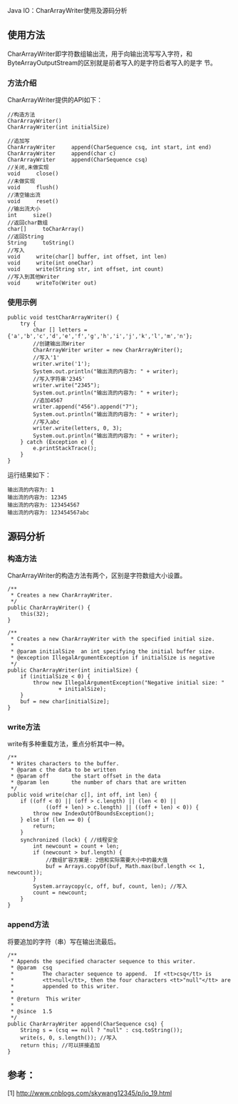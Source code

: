 Java IO：CharArrayWriter使用及源码分析

##  使用方法

CharArrayWriter即字符数组输出流，用于向输出流写写入字符，和ByteArrayOutputStream的区别就是前者写入的是字符后者写入的是字
节。

###  方法介绍

CharArrayWriter提供的API如下：

    
    
    //构造方法
    CharArrayWriter()
    CharArrayWriter(int initialSize)
    
    //追加写
    CharArrayWriter     append(CharSequence csq, int start, int end)
    CharArrayWriter     append(char c)
    CharArrayWriter     append(CharSequence csq)
    //关闭,未做实现
    void     close()
    //未做实现
    void     flush()
    //清空输出流
    void     reset()
    //输出流大小
    int     size()
    //返回char数组
    char[]     toCharArray()
    //返回String
    String     toString()
    //写入
    void     write(char[] buffer, int offset, int len)
    void     write(int oneChar)
    void     write(String str, int offset, int count)
    //写入到其他Writer
    void     writeTo(Writer out)
    

###  使用示例

    
    
    public void testCharArrayWriter() {
        try {
            char [] letters = {'a','b','c','d','e','f','g','h','i','j','k','l','m','n'};
            //创建输出流Writer
            CharArrayWriter writer = new CharArrayWriter();
            //写入'1'
            writer.write('1');
            System.out.println("输出流的内容为: " + writer);
            //写入字符串'2345'
            writer.write("2345");
            System.out.println("输出流的内容为: " + writer);
            //追加4567
            writer.append("456").append("7");
            System.out.println("输出流的内容为: " + writer);
            //写入abc
            writer.write(letters, 0, 3);
            System.out.println("输出流的内容为: " + writer);
        } catch (Exception e) {
            e.printStackTrace();
        }
    }

运行结果如下：

    
    
    输出流的内容为: 1
    输出流的内容为: 12345
    输出流的内容为: 123454567
    输出流的内容为: 123454567abc

##  源码分析

###  构造方法

CharArrayWriter的构造方法有两个，区别是字符数组大小设置。

    
    
    /**
     * Creates a new CharArrayWriter.
     */
    public CharArrayWriter() {
        this(32);
    }
    
    /**
     * Creates a new CharArrayWriter with the specified initial size.
     *
     * @param initialSize  an int specifying the initial buffer size.
     * @exception IllegalArgumentException if initialSize is negative
     */
    public CharArrayWriter(int initialSize) {
        if (initialSize < 0) {
            throw new IllegalArgumentException("Negative initial size: "
                    + initialSize);
        }
        buf = new char[initialSize];
    }

###  write方法

write有多种重载方法，重点分析其中一种。

    
    
    /**
     * Writes characters to the buffer.
     * @param c the data to be written
     * @param off       the start offset in the data
     * @param len       the number of chars that are written
     */
    public void write(char c[], int off, int len) {
        if ((off < 0) || (off > c.length) || (len < 0) ||
                ((off + len) > c.length) || ((off + len) < 0)) {
            throw new IndexOutOfBoundsException();
        } else if (len == 0) {
            return;
        }
        synchronized (lock) { //线程安全
            int newcount = count + len;
            if (newcount > buf.length) {
                //数组扩容方案是: 2倍和实际需要大小中的最大值
                buf = Arrays.copyOf(buf, Math.max(buf.length << 1, newcount));
            }
            System.arraycopy(c, off, buf, count, len); //写入
            count = newcount;
        }
    }

###  append方法

将要追加的字符（串）写在输出流最后。

    
    
    /**
     * Appends the specified character sequence to this writer.
     * @param  csq
     *         The character sequence to append.  If <tt>csq</tt> is
     *         <tt>null</tt>, then the four characters <tt>"null"</tt> are
     *         appended to this writer.
     *
     * @return  This writer
     *
     * @since  1.5
     */
    public CharArrayWriter append(CharSequence csq) {
        String s = (csq == null ? "null" : csq.toString());
        write(s, 0, s.length()); //写入
        return this; //可以拼接追加
    }

##  参考：

[1] [ http://www.cnblogs.com/skywang12345/p/io_19.html
](http://www.cnblogs.com/skywang12345/p/io_19.html)

